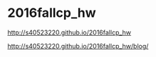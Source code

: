 # 2016fallcp_hw

http://s40523220.github.io/2016fallcp_hw

http://s40523220.github.io/2016fallcp_hw/blog/


